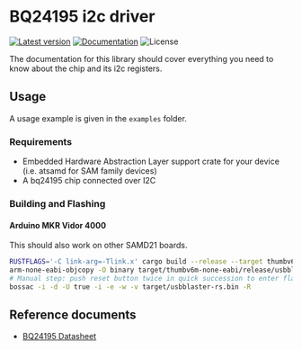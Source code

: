 # BQ24195 i2c driver

[![Latest version](https://img.shields.io/crates/v/bq24195-i2c.svg)](https://crates.io/crates/bq24195-i2c)
[![Documentation](https://docs.rs/usbd-blaster/badge.svg)](https://docs.rs/bq24195-i2c)
![License](https://img.shields.io/crates/l/bq24195-i2c.svg)

The documentation for this library should cover everything you need to know about the chip and its i2c registers.

## Usage

A usage example is given in the `examples` folder.

### Requirements

* Embedded Hardware Abstraction Layer support crate for your device (i.e. atsamd for SAM family devices)
* A bq24195 chip connected over I2C

### Building and Flashing


#### Arduino MKR Vidor 4000

This should also work on other SAMD21 boards.

```bash
RUSTFLAGS='-C link-arg=-Tlink.x' cargo build --release --target thumbv6m-none-eabi --example arduino_mkrvidor4000
arm-none-eabi-objcopy -O binary target/thumbv6m-none-eabi/release/usbblaster-rs target/usbblaster-rs.bin
# Manual step: push reset button twice in quick succession to enter flash mode
bossac -i -d -U true -i -e -w -v target/usbblaster-rs.bin -R
```

## Reference documents

* [BQ24195 Datasheet](https://www.ti.com/lit/ds/symlink/bq24195l.pdf)



